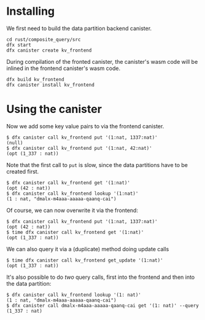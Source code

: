 # Installing

We first need to build the data partition backend canister.

```
cd rust/composite_query/src
dfx start
dfx canister create kv_frontend
```

During compilation of the fronted canister, the canister's wasm code will be inlined in the frontend canister's wasm code.

```
dfx build kv_frontend
dfx canister install kv_frontend
```

# Using the canister

Now we add some key value pairs to via the frontend canister.

```
$ dfx canister call kv_frontend put '(1:nat, 1337:nat)'
(null)
$ dfx canister call kv_frontend put '(1:nat, 42:nat)'
(opt (1_337 : nat))
```

Note that the first call to `put` is slow, since the data partitions have to be created first.

```
$ dfx canister call kv_frontend get '(1:nat)'
(opt (42 : nat))
$ dfx canister call kv_frontend lookup '(1:nat)'
(1 : nat, "dmalx-m4aaa-aaaaa-qaanq-cai")
```

Of course, we can now overwrite it via the frontend:
```
$ dfx canister call kv_frontend put '(1:nat, 1337:nat)'
(opt (42 : nat))
$ time dfx canister call kv_frontend get '(1:nat)'
(opt (1_337 : nat))
```

We can also query it via a (duplicate) method doing update calls
```
$ time dfx canister call kv_frontend get_update '(1:nat)'
(opt (1_337 : nat))
```

It's also possible to do *two* query calls, first into the frontend and then into the data partition:
```
$ dfx canister call kv_frontend lookup '(1: nat)'
(1 : nat, "dmalx-m4aaa-aaaaa-qaanq-cai")
$ dfx canister call dmalx-m4aaa-aaaaa-qaanq-cai get '(1: nat)' --query
(1_337 : nat)
```